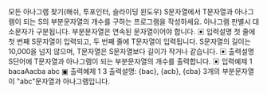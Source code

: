 모든 아나그램 찾기(해쉬, 투포인터, 슬라이딩 윈도우)
S문자열에서 T문자열과 아나그램이 되는 S의 부분문자열의 개수를 구하는 프로그램을 작성하세요. 아나그램 판별시 대소문자가 구분됩니다. 부분문자열은 연속된 문자열이어야 합니다.
▣ 입력설명
첫 줄에 첫 번째 S문자열이 입력되고, 두 번째 줄에 T문자열이 입력됩니다.
S문자열의 길이는 10,000을 넘지 않으며, T문자열은 S문자열보다 길이가 작거나 같습니다.
▣ 출력설명
S단어에 T문자열과 아나그램이 되는 부분문자열의 개수를 출력합니다.
▣ 입력예제 1
bacaAacba
abc
▣ 출력예제 1
3
출력설명: {bac}, {acb}, {cba} 3개의 부분문자열이 "abc"문자열과 아나그램입니다.
